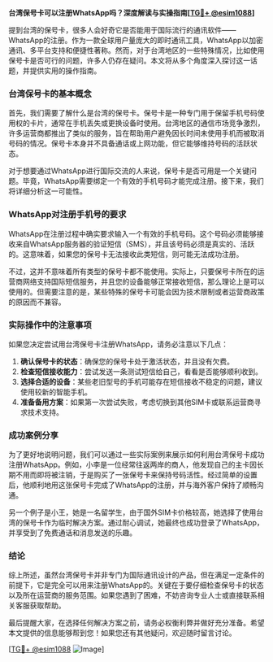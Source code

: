 **台湾保号卡可以注册WhatsApp吗？深度解读与实操指南[[TG💪+ @esim1088](https://t.me/s/esim1088)]**

提到台湾的保号卡，很多人会好奇它是否能用于国际流行的通讯软件——WhatsApp的注册。作为一款全球用户量庞大的即时通讯工具，WhatsApp以加密通讯、多平台支持和便捷性著称。然而，对于台湾地区的一些特殊情况，比如使用保号卡是否可行的问题，许多人仍存在疑问。本文将从多个角度深入探讨这一话题，并提供实用的操作指南。

### 台湾保号卡的基本概念

首先，我们需要了解什么是台湾的保号卡。保号卡是一种专门用于保留手机号码使用权的卡片，通常在手机丢失或更换设备时使用。台湾地区的通信市场竞争激烈，许多运营商都推出了类似的服务，旨在帮助用户避免因长时间未使用手机而被取消号码的情况。保号卡本身并不具备通话或上网功能，但它能够维持号码的活跃状态。

对于想要通过WhatsApp进行国际交流的人来说，保号卡是否可用是一个关键问题。毕竟，WhatsApp需要绑定一个有效的手机号码才能完成注册。接下来，我们将详细分析这一可能性。

### WhatsApp对注册手机号的要求

WhatsApp在注册过程中确实要求输入一个有效的手机号码。这个号码必须能够接收来自WhatsApp服务器的验证短信（SMS），并且该号码必须是真实的、活跃的。这意味着，如果您的保号卡无法接收此类短信，则可能无法成功注册。

不过，这并不意味着所有类型的保号卡都不能使用。实际上，只要保号卡所在的运营商网络支持国际短信服务，并且您的设备能够正常接收短信，那么理论上是可以使用的。但需要注意的是，某些特殊的保号卡可能会因为技术限制或者运营商政策的原因而不兼容。

### 实际操作中的注意事项

如果您决定尝试用台湾保号卡注册WhatsApp，请务必注意以下几点：

1. **确认保号卡的状态**：确保您的保号卡处于激活状态，并且没有欠费。
2. **检查短信接收能力**：尝试发送一条测试短信给自己，看看是否能够顺利收到。
3. **选择合适的设备**：某些老旧型号的手机可能存在短信接收不稳定的问题，建议使用较新的智能手机。
4. **准备备用方案**：如果第一次尝试失败，考虑切换到其他SIM卡或联系运营商寻求技术支持。

### 成功案例分享

为了更好地说明问题，我们可以通过一些实际案例来展示如何利用台湾保号卡成功注册WhatsApp。例如，小李是一位经常往返两岸的商人，他发现自己的主卡因长期不用而即将被注销，于是购买了一张保号卡来保持号码活性。经过简单的设置后，他顺利地用这张保号卡完成了WhatsApp的注册，并与海外客户保持了顺畅沟通。

另一个例子是小王，她是一名留学生，由于国外SIM卡价格较高，她选择了使用台湾的保号卡作为临时解决方案。通过耐心调试，她最终也成功登录了WhatsApp，并享受到了免费通话和消息发送的乐趣。

### 结论

综上所述，虽然台湾保号卡并非专门为国际通讯设计的产品，但在满足一定条件的前提下，它是完全可以用来注册WhatsApp的。关键在于要仔细检查保号卡的状态以及所在运营商的服务范围。如果您遇到了困难，不妨咨询专业人士或直接联系相关客服获取帮助。

最后提醒大家，在选择任何解决方案之前，请务必权衡利弊并做好充分准备。希望本文提供的信息能够帮到您！如果您还有其他疑问，欢迎随时留言讨论。

[[TG💪+ @esim1088](https://t.me/s/esim1088) ![Image](https://i.postimg.cc/4NQfJmqS/Snipaste-2025-05-13-00-14-12.png)]